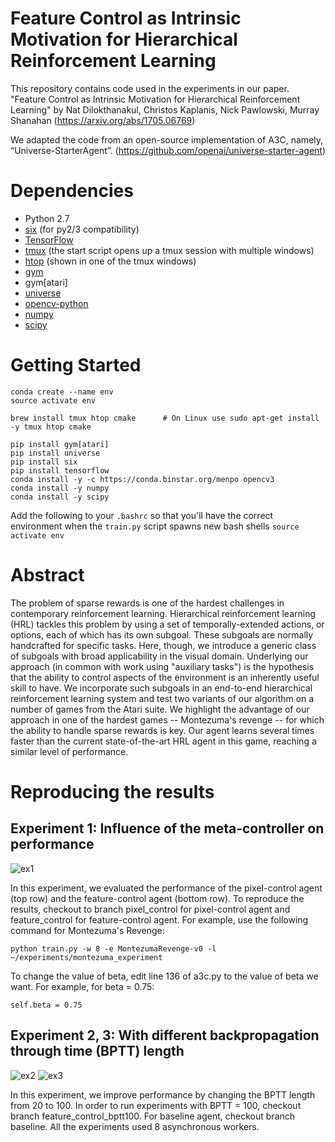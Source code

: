 # Feature Control as Intrinsic Motivation for Hierarchical Reinforcement Learning

  This repository contains code used in the experiments in our paper. "Feature Control as Intrinsic Motivation for Hierarchical Reinforcement Learning"
  by Nat Dilokthanakul, Christos Kaplanis, Nick Pawlowski, Murray Shanahan (https://arxiv.org/abs/1705.06769)

  We adapted the code from an open-source implementation of A3C, namely, “Universe-StarterAgent”. (https://github.com/openai/universe-starter-agent)

# Dependencies

* Python 2.7
* [six](https://pypi.python.org/pypi/six) (for py2/3 compatibility)
* [TensorFlow](https://www.tensorflow.org/) 
* [tmux](https://tmux.github.io/) (the start script opens up a tmux session with multiple windows)
* [htop](https://hisham.hm/htop/) (shown in one of the tmux windows)
* [gym](https://pypi.python.org/pypi/gym)
* gym[atari]
* [universe](https://pypi.python.org/pypi/universe)
* [opencv-python](https://pypi.python.org/pypi/opencv-python)
* [numpy](https://pypi.python.org/pypi/numpy)
* [scipy](https://pypi.python.org/pypi/scipy)

# Getting Started

```
conda create --name env 
source activate env

brew install tmux htop cmake      # On Linux use sudo apt-get install -y tmux htop cmake

pip install gym[atari]
pip install universe
pip install six
pip install tensorflow
conda install -y -c https://conda.binstar.org/menpo opencv3
conda install -y numpy
conda install -y scipy
```
Add the following to your `.bashrc` so that you'll have the correct environment when the `train.py` script spawns new bash shells
```source activate env```


# Abstract

  The problem of sparse rewards is one of the hardest challenges in contemporary reinforcement learning. Hierarchical reinforcement learning (HRL) tackles this problem by using a set of temporally-extended actions, or options, each of which has its own subgoal. These subgoals are normally handcrafted for specific tasks. Here, though, we introduce a generic class of subgoals with broad applicability in the visual domain. Underlying our approach (in common with work using "auxiliary tasks") is the hypothesis that the ability to control aspects of the environment is an inherently useful skill to have. We incorporate such subgoals in an end-to-end hierarchical reinforcement learning system and test two variants of our algorithm on a number of games from the Atari suite. We highlight the advantage of our approach in one of the hardest games -- Montezuma's revenge -- for which the ability to handle sparse rewards is key. Our agent learns several times faster than the current state-of-the-art HRL agent in this game, reaching a similar level of performance.
  
# Reproducing the results

## Experiment 1: Influence of the meta-controller on performance

![ex1](https://github.com/Nat-D/FeatureControlHRL/blob/master/imgs/fig1.png "Results of experiment 1")

In this experiment, we evaluated the performance of the pixel-control agent (top row) and the feature-control agent (bottom row).
To reproduce the results, checkout to branch pixel_control for pixel-control agent and feature_control for feature-control agent.
For example, use the following command for Montezuma's Revenge:

    python train.py -w 8 -e MontezumaRevenge-v0 -l ~/experiments/montezuma_experiment

To change the value of beta, edit line 136 of a3c.py to the value of beta we want. For example, for beta = 0.75:

    self.beta = 0.75

## Experiment 2, 3: With different backpropagation through time (BPTT) length

![ex2](https://github.com/Nat-D/FeatureControlHRL/blob/master/imgs/fig2.png "Results of experiment 2")
![ex3](https://github.com/Nat-D/FeatureControlHRL/blob/master/imgs/fig3.png "Results of experiment 3")

In this experiment, we improve performance by changing the BPTT length from 20 to 100.
In order to run experiments with BPTT = 100, checkout branch feature_control_bptt100. For baseline agent, checkout branch baseline. All the experiments used 8 asynchronous workers.

